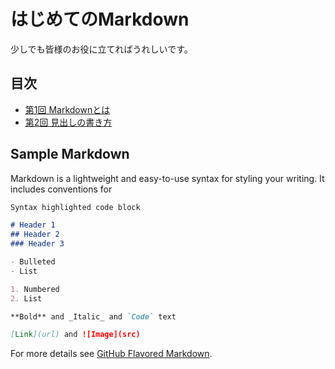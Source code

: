 <!-- ReadMe -->
# はじめてのMarkdown

少しでも皆様のお役に立てればうれしいです。

## 目次
- [第1回 Markdownとは](./01_WhatIsMarkdown.md)
- [第2回 見出しの書き方](./02_HowToUseHeaders.md)

## Sample Markdown

Markdown is a lightweight and easy-to-use syntax for styling your writing. It includes conventions for

```markdown
Syntax highlighted code block

# Header 1
## Header 2
### Header 3

- Bulleted
- List

1. Numbered
2. List

**Bold** and _Italic_ and `Code` text

[Link](url) and ![Image](src)
```

For more details see [GitHub Flavored Markdown](https://guides.github.com/features/mastering-markdown/).

